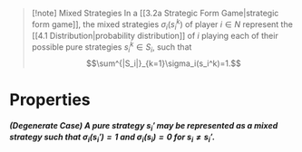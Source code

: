 >[!note] Mixed Strategies
>In a [[3.2a Strategic Form Game|strategic form game]], the mixed strategies $\sigma_i(s_i^k)$ of player $i \in N$ represent the [[4.1 Distribution|probability distribution]] of $i$ playing each of their possible pure strategies $s_i^k \in S_i$, such that
>$$\sum^{|S_i|}_{k=1}\sigma_i(s_i^k)=1.$$

# Properties
##### *(Degenerate Case)* A pure strategy $s_i'$ may be represented as a mixed strategy such that $\sigma_i(s_i')=1$ and $\sigma_i(s_i)=0$ for $s_i \neq s_i'$.

